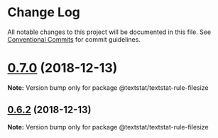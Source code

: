 # Change Log

All notable changes to this project will be documented in this file.
See [Conventional Commits](https://conventionalcommits.org) for commit guidelines.

# [0.7.0](https://github.com/textlint/textstat/compare/v0.6.2...v0.7.0) (2018-12-13)

**Note:** Version bump only for package @textstat/textstat-rule-filesize





## [0.6.2](https://github.com/textlint/textstat/compare/v0.6.1...v0.6.2) (2018-12-13)

**Note:** Version bump only for package @textstat/textstat-rule-filesize
